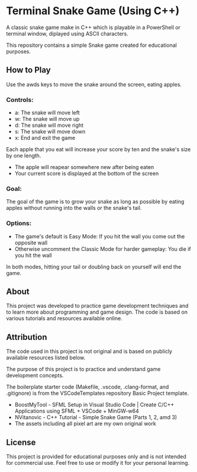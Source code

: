 # Terminal Snake Game (Using C++)
A classic snake game make in C++ which is playable in a PowerShell or terminal window, diplayed using ASCII characters.

This repository contains a simple Snake game created for educational purposes. 

## How to Play

Use the awds keys to move the snake around the screen, eating apples.

### Controls:
- a: The snake will move left
- w: The snake will move up
- d: The snake will move right
- s: The snake will move down
- x: End and exit the game

Each apple that you eat will increase your score by ten and the snake's size by one length.
- The apple will reapear somewhere new after being eaten
- Your current score is displayed at the bottom of the screen

### Goal:
The goal of the game is to grow your snake as long as possible by eating apples without running into the walls or the snake's tail. 

### Options: 
- The game's default is Easy Mode: If you hit the wall you come out the opposite wall
- Otherwise uncomment the Classic Mode for harder gameplay: You die if you hit the wall

In both modes, hitting your tail or doubling back on yourself will end the game.

## About

This project was developed to practice game development techniques and to learn more about programming and game design. The code is based on various tutorials and resources available online.

## Attribution

The code used in this project is not original and is based on publicly available resources listed below. 

The purpose of this project is to practice and understand game development concepts.

The boilerplate starter code (Makefile, .vscode, .clang-format, and .gitignore) is from the VSCodeTemplates repository Basic Project template.

- BoostMyTool - SFML Setup in Visual Studio Code | Create C/C++ Applications using SFML + VSCode + MinGW-w64
- NVitanovic - C++ Tutorial - Simple Snake Game (Parts 1, 2, amd 3)
- The assets including all pixel art are my own original work

## License

This project is provided for educational purposes only and is not intended for commercial use. Feel free to use or modify it for your personal learning.
